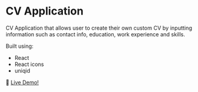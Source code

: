 # CV Application

CV Application that allows user to create their own custom CV by inputting information such as contact info, education, work experience and skills.

Built using:
- React
- React icons
- uniqid

:rocket: [ Live Demo!](https://traneric89.github.io/CV-App/)
